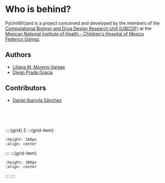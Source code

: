 # Who is behind?

PyUnitWizard is a project conceived and developed by the members of
the [Computational Biology and Drug Design Research Unit
(UIBCDF)](https://www.uibcdf.org/) at the 
[Mexican National Institute of Health - Children's Hospital of Mexico Federico Gómez](http://www.himfg.edu.mx/).

## Authors

- [Liliana M. Moreno Vargas](https://www.uibcdf.org/)
- [Diego Prada Gracia](https://www.uibcdf.org/)

## Contributors

- [Daniel Ibarrola Sánchez](https://github.com/Daniel-Ibarrola)

</br>

</br>

</br>

::::{grid} 2
:::{grid-item}
```{image} ../../_static/LogoUIBCDF_vertical.png
:height: 180px
:align: center
```
:::
:::{grid-item}
```{image} ../../_static/LogotipoIxtlilton.png
:height: 180px
:align: center
```
:::
::::

</br>

</br>
